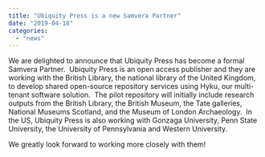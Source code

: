 ```yaml
---
title: "Ubiquity Press is a new Samvera Partner"
date: "2019-04-18"
categories: 
  - "news"
---
```


We are delighted to announce that Ubiquity Press has become a formal Samvera Partner.  Ubiquity Press is an open access publisher and they are working with the British Library, the national library of the United Kingdom, to develop shared open-source repository services using Hyku, our multi-tenant software solution.  The pilot repository will initially include research outputs from the British Library, the British Museum, the Tate galleries, National Museums Scotland, and the Museum of London Archaeology.  In the US, Ubiquity Press is also working with Gonzaga University, Penn State University, the University of Pennsylvania and Western University.

We greatly look forward to working more closely with them!
